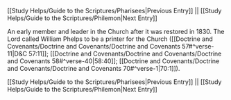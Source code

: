 [[Study Helps/Guide to the Scriptures/Pharisees|Previous Entry]]  ||  [[Study Helps/Guide to the Scriptures/Philemon|Next Entry]]

 An early member and leader in the Church after it was restored in 1830. The Lord called William Phelps to be a printer for the Church ([[Doctrine and Covenants/Doctrine and Covenants/Doctrine and Covenants 57#^verse-11|D&C 57:11]]; [[Doctrine and Covenants/Doctrine and Covenants/Doctrine and Covenants 58#^verse-40|58:40]]; [[Doctrine and Covenants/Doctrine and Covenants/Doctrine and Covenants 70#^verse-1|70:1]]).

[[Study Helps/Guide to the Scriptures/Pharisees|Previous Entry]]  ||  [[Study Helps/Guide to the Scriptures/Philemon|Next Entry]]
